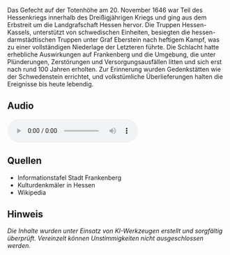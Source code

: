 Das Gefecht auf der Totenhöhe am 20. November 1646 war Teil des Hessenkriegs innerhalb des Dreißigjährigen Kriegs und ging aus dem Erbstreit um die Landgrafschaft Hessen hervor. Die Truppen Hessen-Kassels, unterstützt von schwedischen Einheiten, besiegten die hessen-darmstädtischen Truppen unter Graf Eberstein nach heftigem Kampf, was zu einer vollständigen Niederlage der Letzteren führte. Die Schlacht hatte erhebliche Auswirkungen auf Frankenberg und die Umgebung, die unter Plünderungen, Zerstörungen und Versorgungsausfällen litten und sich erst nach rund 100 Jahren erholten. Zur Erinnerung wurden Gedenkstätten wie der Schwedenstein errichtet, und volkstümliche Überlieferungen halten die Ereignisse bis heute lebendig.

## Audio

<audio controls class="full-width-audio">
  <source src="locales/frankenberg/de/p44.mp3" type="audio/mpeg">
  Dein Browser unterstützt kein Audioelement.
</audio>

## Quellen

- Informationstafel Stadt Frankenberg
- Kulturdenkmäler in Hessen
- Wikipedia

## Hinweis

_Die Inhalte wurden unter Einsatz von KI-Werkzeugen erstellt und sorgfältig überprüft. Vereinzelt können Unstimmigkeiten nicht ausgeschlossen werden._